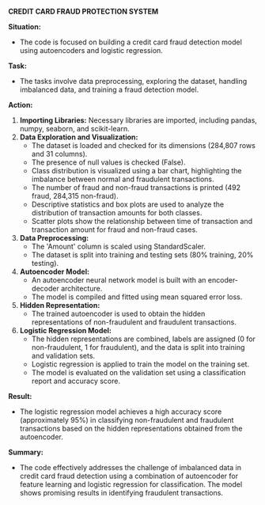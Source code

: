 **CREDIT CARD FRAUD PROTECTION SYSTEM**

**Situation:**
- The code is focused on building a credit card fraud detection model using autoencoders and logistic regression.

**Task:**
- The tasks involve data preprocessing, exploring the dataset, handling imbalanced data, and training a fraud detection model.

**Action:**
1. **Importing Libraries:** Necessary libraries are imported, including pandas, numpy, seaborn, and scikit-learn.
2. **Data Exploration and Visualization:**
   - The dataset is loaded and checked for its dimensions (284,807 rows and 31 columns).
   - The presence of null values is checked (False).
   - Class distribution is visualized using a bar chart, highlighting the imbalance between normal and fraudulent transactions.
   - The number of fraud and non-fraud transactions is printed (492 fraud, 284,315 non-fraud).
   - Descriptive statistics and box plots are used to analyze the distribution of transaction amounts for both classes.
   - Scatter plots show the relationship between time of transaction and transaction amount for fraud and non-fraud cases.
3. **Data Preprocessing:**
   - The 'Amount' column is scaled using StandardScaler.
   - The dataset is split into training and testing sets (80% training, 20% testing).
4. **Autoencoder Model:**
   - An autoencoder neural network model is built with an encoder-decoder architecture.
   - The model is compiled and fitted using mean squared error loss.
5. **Hidden Representation:**
   - The trained autoencoder is used to obtain the hidden representations of non-fraudulent and fraudulent transactions.
6. **Logistic Regression Model:**
   - The hidden representations are combined, labels are assigned (0 for non-fraudulent, 1 for fraudulent), and the data is split into training and validation sets.
   - Logistic regression is applied to train the model on the training set.
   - The model is evaluated on the validation set using a classification report and accuracy score.

**Result:**
- The logistic regression model achieves a high accuracy score (approximately 95%) in classifying non-fraudulent and fraudulent transactions based on the hidden representations obtained from the autoencoder.

**Summary:**
- The code effectively addresses the challenge of imbalanced data in credit card fraud detection using a combination of autoencoder for feature learning and logistic regression for classification. The model shows promising results in identifying fraudulent transactions.
